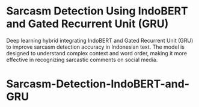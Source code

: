 # Sarcasm Detection Using IndoBERT and Gated Recurrent Unit (GRU)
Deep learning hybrid integrating IndoBERT and Gated Recurrent Unit (GRU) to improve sarcasm detection accuracy in Indonesian text. The model is designed to understand complex context and word order, making it more effective in recognizing sarcastic comments on social media.
# Sarcasm-Detection-IndoBERT-and-GRU
